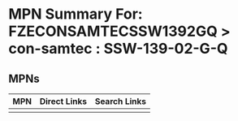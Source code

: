 



# MPN Summary For: FZECONSAMTECSSW1392GQ > con-samtec : SSW-139-02-G-Q

## MPNs
  

|MPN|Direct Links|Search Links|
| :--- | :--- | :--- |
||||
